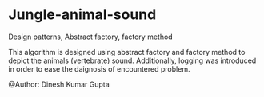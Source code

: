 # Jungle-animal-sound
Design patterns, Abstract factory, factory method



This algorithm is designed using abstract factory and factory method to depict the animals (vertebrate) sound.
Additionally, logging was introduced in order to ease the daignosis of encountered problem.



@Author: Dinesh Kumar Gupta

